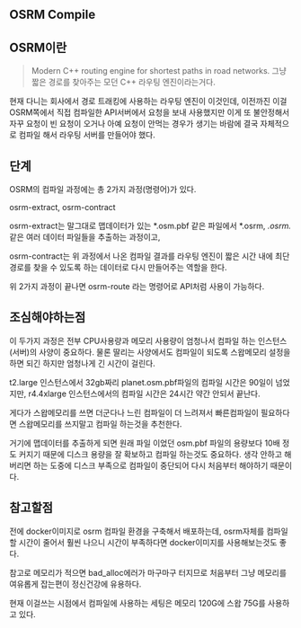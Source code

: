 ## OSRM Compile

## OSRM이란
> Modern C++ routing engine for shortest paths in road networks.
그냥 짧은 경로를 찾아주는 모던 C++ 라우팅 엔진이라는거다.

현재 다니는 회사에서 경로 트래킹에 사용하는 라우팅 엔진이 이것인데, 이전까진 이걸 OSRM쪽에서 직접 컴파일한 API서버에서 요청을 보내 사용했지만 이게 또 불안정해서 자꾸 요청이 빈 요청이 오거나 아예 요청이 안먹는 경우가 생기는 바람에 결국 자체적으로 컴파일 해서 라우팅 서버를 만들어야 했다.

## 단계
OSRM의 컴파일 과정에는 총 2가지 과정(명령어)가 있다.

osrm-extract, osrm-contract

osrm-extract는 말그대로 맵데이터가 있는 *.osm.pbf 같은 파일에서 *.osrm, *.osrm.* 같은 여러 데이터 파일들을 추출하는 과정이고,

osrm-contract는 위 과정에서 나온 컴파일 결과를 라우팅 엔진이 짧은 시간 내에 최단 경로를 찾을 수 있도록 하는 데이터로 다시 만들어주는 역할을 한다.

위 2가지 과정이 끝나면 osrm-route 라는 명령어로 API처럼 사용이 가능하다.

## 조심해야하는점

이 두가지 과정은 전부 CPU사용량과 메모리 사용량이 엄청나서 컴파일 하는 인스턴스(서버)의 사양이 중요하다. 물론 딸리는 사양에서도 컴파일이 되도록 스왑메모리 설정을 하면 되긴 하지만 엄청나게 긴 시간이 걸린다.

t2.large 인스턴스에서 32gb짜리 planet.osm.pbf파일의 컴파일 시간은 90일이 넘었지만, r4.4xlarge 인스턴스에서의 컴파일 시간은 24시간 약간 안되서 끝난다.

게다가 스왑메모리를 쓰면 더군다나 느린 컴파일이 더 느려져서 빠른컴파일이 필요하다면 스왑메모리를 쓰지말고 컴파일 하는것을 추천한다.

거기에 맵데이터를 추출하게 되면 원래 파일 이었던 osm.pbf 파일의 용량보다 10배 정도 커지기 때문에 디스크 용량을 잘 확보하고 컴파일 하는것도 중요하다. 생각 안하고 해버리면 하는 도중에 디스크 부족으로 컴파일이 중단되어 다시 처음부터 해야하기 때문이다.

## 참고할점

전에 docker이미지로 osrm 컴파일 환경을 구축해서 배포하는데, osrm자체를 컴파일 할 시간이 줄어서 훨씬 나으니 시간이 부족하다면 docker이미지를 사용해보는것도 좋다.

참고로 메모리가 적으면 bad_alloc에러가 마구마구 터지므로 처음부터 그냥 메모리를 여유롭게 잡는편이 정신건강에 유용하다.

현재 이걸쓰는 시점에서 컴파일에 사용하는 세팅은 메모리 120G에 스왑 75G를 사용하고 있다.
